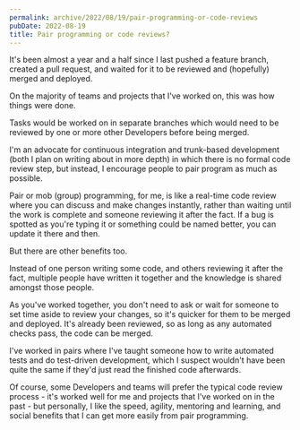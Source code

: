 ```yaml
---
permalink: archive/2022/08/19/pair-programming-or-code-reviews
pubDate: 2022-08-19
title: Pair programming or code reviews?
---
```


It's been almost a year and a half since I last pushed a feature branch, created a pull request, and waited for it to be reviewed and (hopefully) merged and deployed.

On the majority of teams and projects that I've worked on, this was how things were done.

Tasks would be worked on in separate branches which would need to be reviewed by one or more other Developers before being merged.

I'm an advocate for continuous integration and trunk-based development (both I plan on writing about in more depth) in which there is no formal code review step, but instead, I encourage people to pair program as much as possible.

Pair or mob (group) programming, for me, is like a real-time code review where you can discuss and make changes instantly, rather than waiting until the work is complete and someone reviewing it after the fact. If a bug is spotted as you're typing it or something could be named better, you can update it there and then.

But there are other benefits too.

Instead of one person writing some code, and others reviewing it after the fact, multiple people have written it together and the knowledge is shared amongst those people.

As you've worked together, you don't need to ask or wait for someone to set time aside to review your changes, so it's quicker for them to be merged and deployed. It's already been reviewed, so as long as any automated checks pass, the code can be merged.

I've worked in pairs where I've taught someone how to write automated tests and do test-driven development, which I suspect wouldn't have been quite the same if they'd just read the finished code afterwards.

Of course, some Developers and teams will prefer the typical code review process - it's worked well for me and projects that I've worked on in the past - but personally, I like the speed, agility, mentoring and learning, and social benefits that I can get more easily from pair programming.
